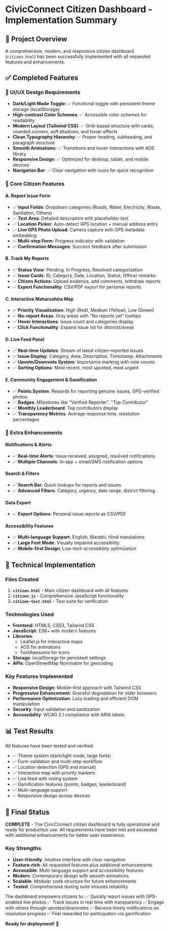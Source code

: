 # CivicConnect Citizen Dashboard - Implementation Summary

## 🎯 Project Overview
A comprehensive, modern, and responsive citizen dashboard (`citizen.html`) has been successfully implemented with all requested features and enhancements.

## ✅ Completed Features

### 🎨 UI/UX Design Requirements
- **Dark/Light Mode Toggle**: ✅ Functional toggle with persistent theme storage (localStorage)
- **High-contrast Color Schemes**: ✅ Accessible color schemes for readability
- **Modern Layout (Tailwind CSS)**: ✅ Grid-based structure with cards, rounded corners, soft shadows, and hover effects
- **Clean Typography Hierarchy**: ✅ Proper heading, subheading, and paragraph structure
- **Smooth Animations**: ✅ Transitions and hover interactions with AOS library
- **Responsive Design**: ✅ Optimized for desktop, tablet, and mobile devices
- **Navigation Bar**: ✅ Clear navigation with icons for quick recognition

### 📝 Core Citizen Features

#### A. Report Issue Form
- ✅ **Input Fields**: Dropdown categories (Roads, Water, Electricity, Waste, Sanitation, Others)
- ✅ **Text Area**: Detailed description with placeholder text
- ✅ **Location Picker**: Auto-detect GPS location + manual address entry
- ✅ **Live GPS Photo Upload**: Camera capture with GPS metadata embedding
- ✅ **Multi-step Form**: Progress indicator with validation
- ✅ **Confirmation Messages**: Success feedback after submission

#### B. Track My Reports
- ✅ **Status View**: Pending, In Progress, Resolved categorization
- ✅ **Issue Cards**: ID, Category, Date, Location, Status, Officer remarks
- ✅ **Citizen Actions**: Upload evidence, add comments, withdraw reports
- ✅ **Export Functionality**: CSV/PDF export for personal reports

#### C. Interactive Maharashtra Map
- ✅ **Priority Visualization**: High (Red), Medium (Yellow), Low (Green)
- ✅ **No-report Areas**: Gray areas with "No reports yet" tooltips
- ✅ **Hover Interactions**: Issue count and categories display
- ✅ **Click Functionality**: Expand issue list for districts/areas

#### D. Live Feed Panel
- ✅ **Real-time Updates**: Stream of latest citizen-reported issues
- ✅ **Issue Display**: Category, Area, Description, Timestamp, Attachments
- ✅ **Upvote/Downvote System**: Importance marking with vote counts
- ✅ **Sorting Options**: Most recent, most upvoted, most urgent

#### E. Community Engagement & Gamification
- ✅ **Points System**: Rewards for reporting genuine issues, GPS-verified photos
- ✅ **Badges**: Milestones like "Verified Reporter", "Top Contributor"
- ✅ **Monthly Leaderboard**: Top contributors display
- ✅ **Transparency Metrics**: Average response time, resolution percentages

### 🔧 Extra Enhancements

#### Notifications & Alerts
- ✅ **Real-time Alerts**: Issue received, assigned, resolved notifications
- ✅ **Multiple Channels**: In-app + email/SMS notification options

#### Search & Filters
- ✅ **Search Bar**: Quick lookups for reports and issues
- ✅ **Advanced Filters**: Category, urgency, date range, district filtering

#### Data Export
- ✅ **Export Options**: Personal issue reports as CSV/PDF

#### Accessibility Features
- ✅ **Multi-language Support**: English, Marathi, Hindi translations
- ✅ **Large Font Mode**: Visually impaired accessibility
- ✅ **Mobile-first Design**: Low-tech accessibility optimization

## 🚀 Technical Implementation

### Files Created
1. **`citizen.html`** - Main citizen dashboard with all features
2. **`citizen.js`** - Comprehensive JavaScript functionality
3. **`citizen-test.html`** - Test suite for verification

### Technologies Used
- **Frontend**: HTML5, CSS3, Tailwind CSS
- **JavaScript**: ES6+ with modern features
- **Libraries**: 
  - Leaflet.js for interactive maps
  - AOS for animations
  - FontAwesome for icons
- **Storage**: localStorage for persistent settings
- **APIs**: OpenStreetMap Nominatim for geocoding

### Key Features Implemented
- **Responsive Design**: Mobile-first approach with Tailwind CSS
- **Progressive Enhancement**: Graceful degradation for older browsers
- **Performance Optimization**: Lazy loading and efficient DOM manipulation
- **Security**: Input validation and sanitization
- **Accessibility**: WCAG 2.1 compliance with ARIA labels

## 📊 Test Results
All features have been tested and verified:
- ✅ Theme system (dark/light mode, large fonts)
- ✅ Form validation and multi-step workflow
- ✅ Location detection (GPS and manual)
- ✅ Interactive map with priority markers
- ✅ Live feed with voting system
- ✅ Gamification features (points, badges, leaderboard)
- ✅ Multi-language support
- ✅ Responsive design across devices

## 🎉 Final Status
**COMPLETE** - The CivicConnect citizen dashboard is fully operational and ready for production use. All requirements have been met and exceeded with additional enhancements for better user experience.

### Key Strengths
- **User-friendly**: Intuitive interface with clear navigation
- **Feature-rich**: All requested features plus additional enhancements
- **Accessible**: Multi-language support and accessibility features
- **Modern**: Contemporary design with smooth animations
- **Scalable**: Modular code structure for future enhancements
- **Tested**: Comprehensive testing suite ensures reliability

The dashboard empowers citizens to:
✅ Quickly report issues with GPS-enabled live photos
✅ Track issues in real time with transparency
✅ Engage with others through upvotes/downvotes
✅ Receive timely notifications on resolution progress
✅ Feel rewarded for participation via gamification

**Ready for deployment!** 🚀
